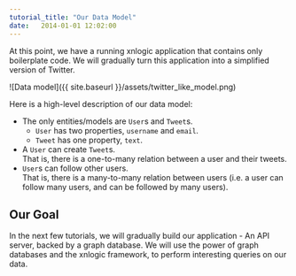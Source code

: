 ```yaml
---
tutorial_title: "Our Data Model"
date:   2014-01-01 12:02:00
---
```


At this point, we have a running xnlogic application that contains only boilerplate code. We will gradually turn this application into a simplified version of Twitter.

![Data model]({{ site.baseurl }}/assets/twitter_like_model.png)

Here is a high-level description of our data model:

 * The only entities/models are `User`s and `Tweet`s.
   * `User` has two properties, `username` and `email`.
   * `Tweet` has one property, `text`.
 * A `User` can create `Tweet`s.    
   That is, there is a one-to-many relation between a user and their tweets.
 * `User`s can follow other users.    
   That is, there is a many-to-many relation between users (i.e. a user can follow many users, and can be followed by many users).
   
## Our Goal

In the next few tutorials, we will gradually build our application - An API server, backed by a graph database. We will use the power of graph databases and the xnlogic framework, to perform interesting queries on our data.



